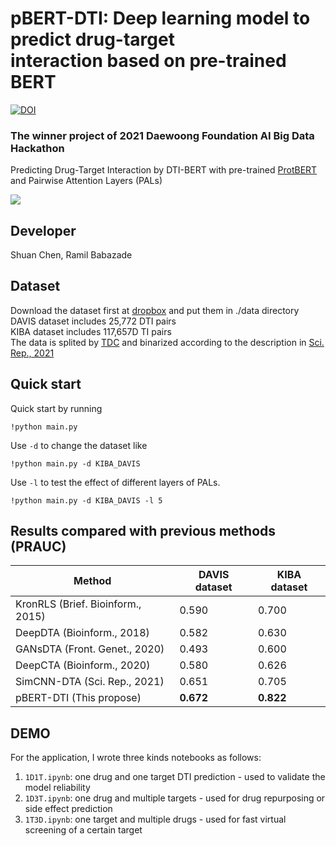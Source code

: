 # pBERT-DTI: Deep learning model to predict drug-target interaction based on pre-trained BERT
[![DOI](https://zenodo.org/badge/425242089.svg)](https://zenodo.org/badge/latestdoi/425242089)

### The winner project of 2021 Daewoong Foundation AI Big Data Hackathon
Predicting Drug-Target Interaction by DTI-BERT with pre-trained [ProtBERT](https://www.computer.org/csdl/journal/tp/5555/01/09477085/1v2M3TwoN4A) and Pairwise Attention Layers (PALs) <br>

![](https://i.imgur.com/oycRczH.png)

## Developer
Shuan Chen, Ramil Babazade<br>

## Dataset
Download the dataset first at [dropbox](https://www.dropbox.com/sh/552lndmllnxex4m/AAC3jUQIDRVIiiHaLlaisHTRa?dl=0) and put them in ./data directory <br>
DAVIS dataset includes 25,772 DTI pairs <br>
KIBA dataset includes 117,657D TI pairs <br>
The data is splited by [TDC](https://tdcommons.ai/multi_pred_tasks/dti/) and binarized according to the description in [Sci. Rep., 2021](https://www.nature.com/articles/s41598-021-83679-y)<br>

## Quick start
Quick start by running
```
!python main.py
```
Use `-d` to change the dataset like
```
!python main.py -d KIBA_DAVIS
```
Use `-l` to test the effect of different layers of PALs.
```
!python main.py -d KIBA_DAVIS -l 5
```

## Results compared with previous methods (PRAUC)

| Method | DAVIS dataset | KIBA dataset |
| -------- | -------- | -------- |
| KronRLS (Brief. Bioinform., 2015) | 0.590 | 0.700 |
| DeepDTA (Bioinform., 2018) | 0.582 | 0.630 |
| GANsDTA (Front. Genet., 2020) | 0.493 | 0.600 |
| DeepCTA (Bioinform., 2020) | 0.580 | 0.626 |
| SimCNN-DTA (Sci. Rep., 2021) | 0.651 | 0.705 |
| pBERT-DTI (This propose) | **0.672** | **0.822** |

## DEMO
For the application, I wrote three kinds notebooks as follows:
1. `1D1T.ipynb`: one drug and one target DTI prediction - used to validate the model reliability
2. `1D3T.ipynb`: one drug and multiple targets - used for drug repurposing or side effect prediction
3. `1T3D.ipynb`: one target and multiple drugs - used for fast virtual screening of a certain target
